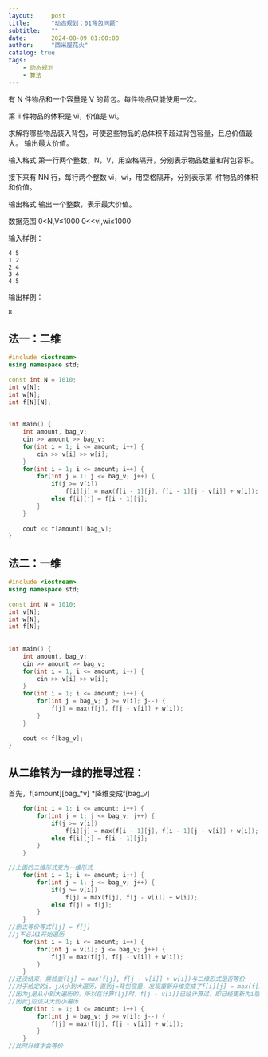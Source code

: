 ```yaml
---
layout:     post
title:      "动态规划：01背包问题"
subtitle:   ""
date:       2024-08-09 01:00:00
author:     "西米屋花火"
catalog: true
tags:
    - 动态规划
    - 算法
---
```



有 N 件物品和一个容量是 V 的背包。每件物品只能使用一次。

第 ii 件物品的体积是 vi，价值是 wi。

求解将哪些物品装入背包，可使这些物品的总体积不超过背包容量，且总价值最大。
输出最大价值。

输入格式
第一行两个整数，N，V，用空格隔开，分别表示物品数量和背包容积。

接下来有 NN 行，每行两个整数 vi，wi，用空格隔开，分别表示第 i件物品的体积和价值。

输出格式
输出一个整数，表示最大价值。

数据范围
0\<N,V≤1000
0<\<vi,wi≤1000


输入样例：

    4 5
    1 2
    2 4
    3 4
    4 5

输出样例：

    8

## 法一：二维

```cpp
#include <iostream>
using namespace std;
 
const int N = 1010;
int v[N];
int w[N];
int f[N][N];
 
 
int main() {
    int amount, bag_v;
    cin >> amount >> bag_v;
    for(int i = 1; i <= amount; i++) {
        cin >> v[i] >> w[i];
    }
    for(int i = 1; i <= amount; i++) {
        for(int j = 1; j <= bag_v; j++) {
            if(j >= v[i]) 
                f[i][j] = max(f[i - 1][j], f[i - 1][j - v[i]] + w[i]);
            else f[i][j] = f[i - 1][j];
        }
    }
 
    cout << f[amount][bag_v];
}
```

## 法二：一维

```cpp
#include <iostream>
using namespace std;
 
const int N = 1010;
int v[N];
int w[N];
int f[N];
 
 
int main() {
    int amount, bag_v;
    cin >> amount >> bag_v;
    for(int i = 1; i <= amount; i++) {
        cin >> v[i] >> w[i];
    }
    for(int i = 1; i <= amount; i++) {
        for(int j = bag_v; j >= v[i]; j--) {
            f[j] = max(f[j], f[j - v[i]] + w[i]);
        }
    }
 
    cout << f[bag_v];
}
```

## 从二维转为一维的推导过程：

首先，f\[amount]\[bag\_*v] *降维变成f\[bag\_v]

```cpp
    for(int i = 1; i <= amount; i++) {
        for(int j = 1; j <= bag_v; j++) {
            if(j >= v[i]) 
                f[i][j] = max(f[i - 1][j], f[i - 1][j - v[i]] + w[i]);
            else f[i][j] = f[i - 1][j];
        }
    }

//上面的二维形式变为一维形式
    for(int i = 1; i <= amount; i++) {
        for(int j = 1; j <= bag_v; j++) {
            if(j >= v[i]) 
                f[j] = max(f[j], f[j - v[i]] + w[i]);
            else f[j] = f[j];
        }
    }
//删去等价等式f[j] = f[j]
//j不必从1开始遍历
    for(int i = 1; i <= amount; i++) {
        for(int j = v[i]; j <= bag_v; j++) {
            f[j] = max(f[j], f[j - v[i]] + w[i]);
        }
    }
//还没结束，需检查f[j] = max(f[j], f[j - v[i]] + w[i])与二维形式是否等价
//对于给定的i，j从小到大遍历，直到j=背包容量，发现重新升维变成了f[i][j] = max(f[i][j], f[i][j - v[i]] + w[i])
//因为j是从小到大遍历的，所以在计算f[j]时，f[j - v[i]]已经计算过，即已经更新为i层的值，而非i - 1层的值
//因此j应该从大到小遍历
    for(int i = 1; i <= amount; i++) {
        for(int j = bag_v; j >= v[i]; j--) {
            f[j] = max(f[j], f[j - v[i]] + w[i]);
        }
    }
//此时升维才会等价
```

